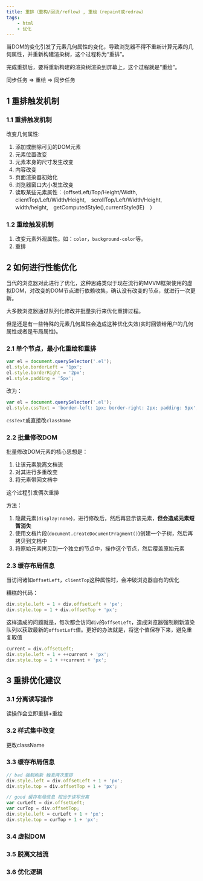 ```yaml
---
title: 重排（重构/回流/reflow）, 重绘（repaint或redraw）
tags:
    - html
    - 优化
---
```


当DOM的变化引发了元素几何属性的变化，导致浏览器不得不重新计算元素的几何属性，并重新构建渲染树，这个过程称为“重排”。

完成重排后，要将重新构建的渲染树渲染到屏幕上，这个过程就是“重绘”。

同步任务 => 重绘 => 同步任务

## 1 重排触发机制

### 1.1 重排触发机制

改变几何属性:

1. 添加或删除可见的DOM元素
2. 元素位置改变
3. 元素本身的尺寸发生改变
4. 内容改变
5. 页面渲染器初始化
6. 浏览器窗口大小发生改变
7. 读取某些元素属性：（offsetLeft/Top/Height/Width,　clientTop/Left/Width/Height,　scrollTop/Left/Width/Height,　width/height,　getComputedStyle(),currentStyle(IE)　）

### 1.2 重绘触发机制

1. 改变元素外观属性。如：`color`，`background-color`等。
2. 重排

## 2 如何进行性能优化

当代的浏览器对此进行了优化，这种思路类似于现在流行的MVVM框架使用的虚拟DOM，对改变的DOM节点进行依赖收集，确认没有改变的节点，就进行一次更新。

大多数浏览器通过队列化修改并批量执行来优化重排过程。

但是还是有一些特殊的元素几何属性会造成这种优化失效(实时回馈给用户的几何属性或者是布局属性)。

### 2.1 单个节点，最小化重绘和重排

```js
var el = document.querySelector('.el');
el.style.borderLeft = '1px';
el.style.borderRight = '2px';
el.style.padding = '5px';
```

改为：

```js
var el = document.querySelector('.el');
el.style.cssText = 'border-left: 1px; border-right: 2px; padding: 5px';
```

`cssText`或直接改`className`

### 2.2 批量修改DOM

批量修改DOM元素的核心思想是：

1. 让该元素脱离文档流
2. 对其进行多重改变
3. 将元素带回文档中

这个过程引发俩次重排

方法：

1. 隐藏元素(`display:none`)，进行修改后，然后再显示该元素，**但会造成元素短暂消失**
2. 使用文档片段(`document.createDocumentFragment()`)创建一个子树，然后再拷贝到文档中
3. 将原始元素拷贝到一个独立的节点中，操作这个节点，然后覆盖原始元素

### 2.3 缓存布局信息

当访问诸如`offsetLeft`，`clientTop`这种属性时，会冲破浏览器自有的优化

糟糕的代码：

```js
div.style.left = 1 + div.offsetLeft + 'px';
div.style.top = 1 + div.offsetTop + 'px';
```

这样造成的问题就是，每次都会访问`div`的`offsetLeft`，造成浏览器强制刷新渲染队列以获取最新的`offsetLeft`值。更好的办法就是，将这个值保存下来，避免重复取值

```js
current = div.offsetLeft;
div.style.left = 1 + ++current + 'px';
div.style.top = 1 + ++current + 'px';
```

## 3 重排优化建议

### 3.1 分离读写操作

读操作会立即重排+重绘

### 3.2 样式集中改变

更改className

### 3.3 缓存布局信息

```js
// bad 强制刷新 触发两次重排
div.style.left = div.offsetLeft + 1 + 'px';
div.style.top = div.offsetTop + 1 + 'px';

// good 缓存布局信息 相当于读写分离
var curLeft = div.offsetLeft;
var curTop = div.offsetTop;
div.style.left = curLeft + 1 + 'px';
div.style.top = curTop + 1 + 'px';
```

### 3.4 虚拟DOM

### 3.5 脱离文档流

### 3.6 优化逻辑
